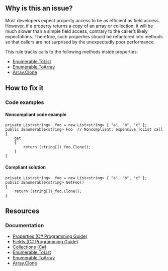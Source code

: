 ## Why is this an issue?
 
Most developers expect property access to be as efficient as field access. However, if a property returns a copy of an array or collection, it will be much slower than a simple field access, contrary to the caller’s likely expectations. Therefore, such properties should be refactored into methods so that callers are not surprised by the unexpectedly poor performance.
 
This rule tracks calls to the following methods inside properties:
 
- [Enumerable.ToList](https://learn.microsoft.com/en-us/dotnet/api/system.linq.enumerable.tolist)
- [Enumerable.ToArray](https://learn.microsoft.com/en-us/dotnet/api/system.linq.enumerable.toarray)
- [Array.Clone](https://learn.microsoft.com/en-us/dotnet/api/system.array.clone)

## How to fix it
 
### Code examples
 
#### Noncompliant code example

    private List<string> _foo = new List<string> { "a", "b", "c" };
    public IEnumerable<string> Foo  // Noncompliant: expensive ToList call
    {
        get
        {
            return (string[])_foo.Clone();
        }
    }

#### Compliant solution

    private List<string> _foo = new List<string> { "a", "b", "c" };
    public IEnumerable<string> GetFoo()
    {
        return (string[])_foo.Clone();
    }

## Resources
 
### Documentation

- [Properties (C# Programming
  Guide)](https://learn.microsoft.com/en-us/dotnet/csharp/programming-guide/classes-and-structs/properties)
- [Fields (C# Programming Guide)](https://learn.microsoft.com/en-us/dotnet/csharp/programming-guide/classes-and-structs/fields)
- [Collections (C#)](https://learn.microsoft.com/en-us/dotnet/csharp/programming-guide/concepts/collections)
- [Enumerable.ToList](https://learn.microsoft.com/en-us/dotnet/api/system.linq.enumerable.tolist)
- [Enumerable.ToArray](https://learn.microsoft.com/en-us/dotnet/api/system.linq.enumerable.toarray)
- [Array.Clone](https://learn.microsoft.com/en-us/dotnet/api/system.array.clone)